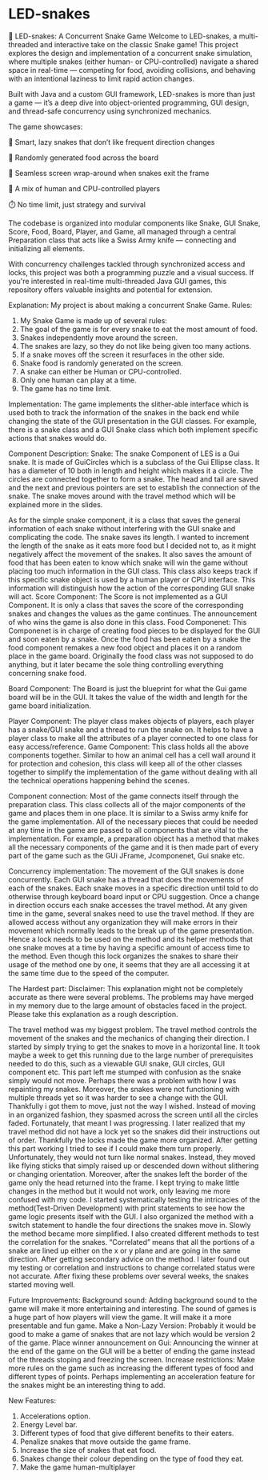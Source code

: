 ﻿# LED-snakes

🐍 LED-snakes: A Concurrent Snake Game
Welcome to LED-snakes, a multi-threaded and interactive take on the classic Snake game! This project explores the design and implementation of a concurrent snake simulation, where multiple snakes (either human- or CPU-controlled) navigate a shared space in real-time — competing for food, avoiding collisions, and behaving with an intentional laziness to limit rapid action changes.

Built with Java and a custom GUI framework, LED-snakes is more than just a game — it’s a deep dive into object-oriented programming, GUI design, and thread-safe concurrency using synchronized mechanics.

The game showcases:

🧠 Smart, lazy snakes that don’t like frequent direction changes

🍎 Randomly generated food across the board

🔁 Seamless screen wrap-around when snakes exit the frame

🤖 A mix of human and CPU-controlled players

⏱️ No time limit, just strategy and survival

The codebase is organized into modular components like Snake, GUI Snake, Score, Food, Board, Player, and Game, all managed through a central Preparation class that acts like a Swiss Army knife — connecting and initializing all elements.

With concurrency challenges tackled through synchronized access and locks, this project was both a programming puzzle and a visual success. If you're interested in real-time multi-threaded Java GUI games, this repository offers valuable insights and potential for extension.

Explanation: My project is about making a concurrent Snake Game.
Rules:
1. My Snake Game is made up of several rules:
2. The goal of the game is for every snake to eat the most amount of food.
3. Snakes independently move around the screen.
4. The snakes are lazy, so they do not like being given too many actions.
5. If a snake moves off the screen it resurfaces in the other side.
6. Snake food is randomly generated on the screen.
7. A snake can either be Human or CPU-controlled.
8. Only one human can play at a time.
9. The game has no time limit.
    
Implementation:
The game implements the slither-able interface which is used both to track the
information of the snakes in the back end while changing the state of the GUI
presentation in the GUI classes. For example, there is a snake class and a GUI Snake
class which both implement specific actions that snakes would do.

Component Description:
Snake: The snake Component of LES is a Gui snake. It is made of GuiCircles
which is a subclass of the Gui Ellipse class. It has a diameter of 10 both in length and
height which makes it a circle. The circles are connected together to form a snake. The
head and tail are saved and the next and previous pointers are set to establish the
connection of the snake. The snake moves around with the travel method which will be
explained more in the slides.

As for the simple snake component, it is a class that saves the general information
of each snake without interfering with the GUI snake and complicating the code. The
snake saves its length. I wanted to increment the length of the snake as it eats more food
but I decided not to, as it might negatively affect the movement of the snakes. It also
saves the amount of food that has been eaten to know which snake will win the game
without placing too much information in the GUI class. This class also keeps track if this
specific snake object is used by a human player or CPU interface. This information will
distinguish how the action of the corresponding GUI snake will act.
Score Component: The Score is not implemented as a GUI Component. It is only a
class that saves the score of the corresponding snakes and changes the values as the game
continues. The announcement of who wins the game is also done in this class.
Food Componenet: This Componenet is in charge of creating food pieces to be
displayed for the GUI and soon eaten by a snake. Once the food has been eaten by a
snake the food component remakes a new food object and places it on a random place in
the game board. Originally the food class was not supposed to do anything, but it later
became the sole thing controlling everything concerning snake food.

Board Component:
The Board is just the blueprint for what the Gui game board will be in the GUI. It
takes the value of the width and length for the game board initialization.

Player Component:
The player class makes objects of players, each player has a snake/GUI snake and
a thread to run the snake on. It helps to have a player class to make all the attributes of a
player connected to one class for easy access/reference.
Game Component: This class holds all the above components together. Similar to
how an animal cell has a cell wall around it for protection and cohesion, this class will
keep all of the other classes together to simplify the implementation of the game without
dealing with all the technical operations happening behind the scenes.

Component connection:
Most of the game connects itself through the preparation class.
This class collects all of the major components of the game and places them in one
place. It is similar to a Swiss army knife for the game implementation. All of the
necessary pieces that could be needed at any time in the game are passed to all
components that are vital to the implementation. For example, a preparation object has a
method that makes all the necessary components of the game and it is then made part of
every part of the game such as the GUi JFrame, Jcomponenet, Gui snake etc.

Concurrency implementation:
The movement of the GUI snakes is done concurrently. Each GUI snake has a thread that
does the movements of each of the snakes. Each snake moves in a specific direction until
told to do otherwise through keyboard board input or CPU suggestion. Once a change in
direction occurs each snake accesses the travel method. At any given time in the game,
several snakes need to use the travel method. If they are allowed access without any
organization they will make errors in their movement which normally leads to the break
up of the game presentation. Hence a lock needs to be used on the method and its helper
methods that one snake moves at a time by having a specific amount of access time to the
method. Even though this lock organizes the snakes to share their usage of the method
one by one, it seems that they are all accessing it at the same time due to the speed of the
computer.

The Hardest part:
Disclaimer: This explanation might not be completely accurate as there were several
problems. The problems may have merged in my memory due to the large amount of
obstacles faced in the project. Please take this explanation as a rough description.

The travel method was my biggest problem. The travel method controls the
movement of the snakes and the mechanics of changing their direction. I started by
simply trying to get the snakes to move in a horizontal line. It took maybe a week to get
this running due to the large number of prerequisites needed to do this, such as a viewable
GUI snake, GUI circles, GUI component etc. This part left me stumped with confusion as
the snake simply would not move. Perhaps there was a problem with how I was
repainting my snakes. Moreover, the snakes were not functioning with multiple threads
yet so it was harder to see a change with the GUI. Thankfully i got them to move, just
not the way I wished. Instead of moving in an organized fashion, they spasmed across the
screen until all the circles faded. Fortunately, that meant I was progressing. I later realized
that my travel method did not have a lock yet so the snakes did their instructions out of
order. Thankfully the locks made the game more organized. After getting this part
working I tried to see if I could make them turn properly.
Unfortunately, they would not turn like normal snakes. Instead, they moved like
flying sticks that simply raised up or descended down without slithering or changing
orientation. Moreover, after the snakes left the border of the game only the head returned
into the frame. I kept trying to make little changes in the method but it would not work,
only leaving me more confused with my code. I started systematically testing the
intricacies of the method(Test-Driven Development) with print statements to see how the game logic presents itself
with the GUI. I also organized the method with a switch statement to handle the four
directions the snakes move in. Slowly the method became more simplified. I also created
different methods to test the correlation for the snakes. “Correlated” means that all the
portions of a snake are lined up either on the x or y plane and are going in the same
direction. After getting secondary advice on the method. I later found out my testing or
correlation and instructions to change correlated status were not accurate. After fixing
these problems over several weeks, the snakes started moving well.

Future Improvements:
Background sound: Adding background sound to the game will make it more
entertaining and interesting. The sound of games is a huge part of how players will view
the game. It will make it a more presentable and fun game.
Make a Non-Lazy Version: Probably it would be good to make a game of snakes
that are not lazy which would be version 2 of the game.
Place winner announcement on Gui: Announcing the winner at the end of the
game on the GUI will be a better of ending the game instead of the threads stoping and
freezing the screen.
Increase restrictions: Make more rules on the game such as increasing the
different types of food and different types of points. Perhaps implementing an
acceleration feature for the snakes might be an interesting thing to add.

New Features:
1. Accelerations option.
2. Energy Level bar.
3. Different types of food that give different benefits to their eaters.
4. Penalize snakes that move outside the game frame.
5. Increase the size of snakes that eat food.
6. Snakes change their colour depending on the type of food they eat.
7. Make the game human-multiplayer
